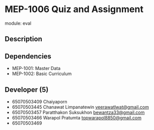 # MEP-1006 Quiz and Assignment

module: eval

## Description

## Dependencies
- MEP-1001: Master Data
- MEP-1002: Basic Curriculum

## Developer (5)
 - 65070503409 Chaiyaporn
 - 65070503445 Chanawat Limpanatewin veerawatlwat@gmail.com
 - 65070503457 Paratthakon Suksukhon bewantza33@gmail.com 
 - 65070503466 Warapol Pratumta topwarapol8850@gmail.com
 - 65070503469
